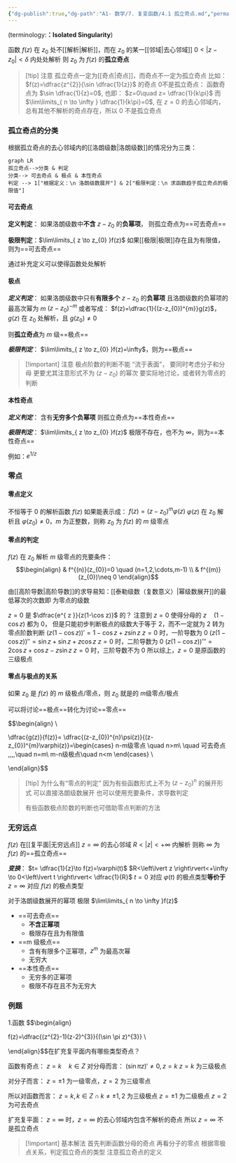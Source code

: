 ```yaml
---
{"dg-publish":true,"dg-path":"A1- 数学/7. 复变函数/4.1 孤立奇点.md","permalink":"/A1- 数学/7. 复变函数/4.1 孤立奇点/","dgPassFrontmatter":true,"noteIcon":"","created":"2024-10-03T23:03:07.000+08:00","updated":"2025-04-14T18:25:19.656+08:00"}
---
```


(terminology:**：Isolated Singularity**)

函数 $f(z)$ 在 $z_{0}$ 处不[[解析\|解析]]，而在 $z_{0}$ 的某一[[邻域\|去心邻域]]  $0<|z-z_{0}|< \delta$ 内处处解析
则 $z_{0}$ 为 $f(z)$ 的**孤立奇点**

>[!tip] 注意
>孤立奇点一定为[[奇点\|奇点]]，而奇点不一定为孤立奇点
> 比如：
>  $f(z)=\dfrac{z^{2}}{\sin \dfrac{1}{z}}$  的奇点 0不是孤立奇点：
>  函数奇点为 $\sin \dfrac{1}{z}=0$, 也即：
>   $z=0\quad z= \dfrac{1}{k\pi}$
>而 $\lim\limits_{ n \to \infty } \dfrac{1}{k\pi}=0$, 在 $z=0$ 的去心邻域内，总有其他不解析的奇点存在，所以 0 不是孤立奇点

### 孤立奇点的分类
根据孤立奇点的去心邻域内的[[洛朗级数\|洛朗级数]]的情况分为三类：
```mermaid
graph LR
孤立奇点-->分类 & 判定
分类--> 可去奇点 & 极点 & 本性奇点
判定 --> 1["根据定义：\n 洛朗级数展开"] & 2["极限判定：\n 求函数趋于孤立奇点的极限值"]
```
#### 可去奇点
**定义判定**：
如果洛朗级数中**不含** $z-z_{0}$ 的**负幂项**，
则孤立奇点为==可去奇点==

**极限判定**：$\lim\limits_{ z \to z_{0} }f(z)$ 如果[[极限\|极限]]存在且为有限值，则为==可去奇点==

通过补充定义可以使得函数处处解析

#### 极点
***定义判定***：
如果洛朗级数中只有**有限多个** $z-z_{0}$ 的**负幂项**
且洛朗级数的负幂项的最高次幂为 $m$
$(z-z_{0})^{-m}$
或者写成：
$f(z)=\dfrac{1}{(z-z_{0})^{m}}g(z)$，$g(z)$ 在 $z_{0}$ 处解析，且 $g(z_{0})\neq 0$

则**孤立奇点**为 $m$ 级==极点==

***极限判定***：
$\lim\limits_{ z \to z_{0} }f(z)=\infty$，则为==极点==

>[!important] 注意
>极点阶数的判断不能 “流于表面”，
>要同时考虑分子和分母
>更要尤其注意形式不为 $(z-z_{0})$ 的幂次
>要实际地讨论，或者转为零点的判断

#### 本性奇点
***定义判定***：
含有**无穷多个负幂项**
则孤立奇点为==本性奇点==

***极限判定***：
$\lim\limits_{ z \to z_{0} }f(z)$ 极限不存在，也不为 $\infty$，则为==本性奇点==

例如：$e^{ 1/z }$

### 零点
#### 零点定义
不恒等于 0 的解析函数 $f(z)$ 如果能表示成： $f(z)=(z-z_{0})^{m}\varphi(z)$
$\varphi(z)$ 在 $z_{0}$ 解析且 $\varphi(z_{0})\neq 0$，$m$ 为正整数，则称 $z_{0}$ 为 $f(z)$ 的 $m$ 级零点
#### 零点的判定
$f(z)$ 在 $z_{0}$ 解析
$m$ 级零点的充要条件：
$$\begin{align}
 & f^{(n)}(z_{0})=0 \quad (n=1,2,\cdots,m-1) \\
 & f^{(m)}(z_{0})\neq 0
\end{align}$$

由[[高阶导数\|高阶导数]]的求导易知：[[泰勒级数（复数意义）\|幂级数展开]]的最低幂次的次数即 为零点的级数

$z=0$ 是 $\dfrac{e^{ z }}{z(1-\cos z)}$ 的？
注意到 $z=0$ 使得分母的 $z\quad(1-\cos z)$ 都为 0，
但是只能初步判断极点的级数大于等于 2，而不一定就为 2
转为零点阶数判断
$(z(1-\cos z))'=1-\cos z+z\sin z$      $z=0$ 时，一阶导数为 0
$(z(1-\cos z))''=\sin z+\sin z+z\cos z$   $z=0$ 时，二阶导数为 0
$(z(1-\cos z))'''=2\cos z+\cos z-z\sin z$   $z=0$ 时，三阶导数不为 0
所以综上，$z=0$ 是原函数的三级极点

#### 零点与极点的关系
如果 $z_0$ 是 $f(z)$ 的 $m$ 级极点/零点，则 $z_0$ 就是的 $m$级零点/极点

可以将讨论==极点==转化为讨论==零点==

$$\begin{align} \\

\dfrac{g(z)}{f(z)}= \dfrac{(z-z_{0})^{n}\psi(z)}{(z-z_{0})^{m}\varphi(z)}=\begin{cases}
n-m级零点 \quad n>m\\
\quad 可去奇点 \,\,\,\,\quad n=m\\
m-n级极点\quad n<m
\end{cases} \\

\end{align}$$


>[!tip] 为什么有“零点的判定”
>因为有些函数形式上不为 $(z-z_{0})^{n}$ 的展开形式
>可以直接洛朗级数展开
>也可以使用充要条件，求导数判定
>
>有些函数极点阶数的判断也可借助零点判断的方法
### 无穷远点
$f(z)$ 在[[复平面\|无穷远点]] $z=\infty$ 的去心邻域 $R<\left\lvert  z \right\rvert<+\infty$ 内解析
则称 $\infty$ 为 $f(z)$ 的==孤立奇点==

***变换***：
$t= \dfrac{1}{z}\to f(z)=\varphi(t)$
$R<\left\lvert  z \right\rvert<+\infty \to 0<\left\lvert  t \right\rvert< \dfrac{1}{R}$
$t=0$ 对应 $\varphi(t)$ 的极点类型**等价于** $z=\infty$ 对应 $f(z)$ 的极点类型

对于洛朗级数展开的幂项
极限 $\lim\limits_{ n \to \infty }f(z)$
- ==可去奇点==
	- **不含正幂项**
	- 极限存在且为有限值
- ==m 级极点==
	- 含有有限多个正幂项，$z^{m}$ 为最高次幂
	- 无穷大
- ==本性奇点==
	- 无穷多的正幂项
	- 极限不存在且不为无穷大

### 例题
1.函数 
$$\begin{align}  

f(z)=\dfrac{(z^{2}-1)(z-2)^{3}}{(\sin \pi z)^{3}} \\

\end{align}$$在扩充复平面内有哪些类型奇点？

函数有奇点： $z=k\quad k\in Z$
对分母而言：
$(\sin \pi z)'\neq 0,z=k$    $z=k$ 为三级极点

对分子而言：
$z=\pm{1}$ 为一级零点，$z=2$ 为三级零点
 
所以对函数而言：
$z=k,k \in Z \cap k\neq\pm 1,2$ 为三级极点
$z=\pm{1}$ 为二级极点
$z=2$ 为可去奇点

扩充复平面：
$z=\infty$ 时，$z=\infty$ 的去心邻域内包含不解析的奇点
所以 $z=\infty$ 不是孤立奇点


>[!important] 基本解法
首先判断函数分母的奇点
再看分子的零点
根据零极点关系，判定孤立奇点的类型
注意孤立奇点的定义
